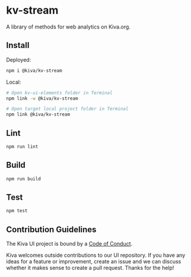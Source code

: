 # kv-stream

A library of methods for web analytics on Kiva.org.

## Install

Deployed:

```bash
npm i @kiva/kv-stream
```

Local:

```bash
# Open kv-ui-elements folder in Terminal
npm link -w @kiva/kv-stream

# Open target local project folder in Terminal
npm link @kiva/kv-stream
```

## Lint

```bash
npm run lint
```

## Build

```bash
npm run build
```

## Test

```bash
npm test
```

## Contribution Guidelines

The Kiva UI project is bound by a [Code of Conduct](https://github.com/kiva/ui/blob/master/code_of_conduct.md).

Kiva welcomes outside contributions to our UI repository. If you have any ideas for a feature or improvement, create an issue and we can discuss whether it makes sense to create a pull request. Thanks for the help!

